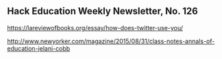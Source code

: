 ## Hack Education Weekly Newsletter, No. 126

https://lareviewofbooks.org/essay/how-does-twitter-use-you/

http://www.newyorker.com/magazine/2015/08/31/class-notes-annals-of-education-jelani-cobb
